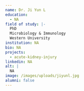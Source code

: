 ```yaml
---
name: Dr. Ji Yun L
education:
  - NA
field of study: |-
  PhD
  Microbiology & Immunology
  Western University
institution: NA
bio: NA
projects:
  - acute-kidney-injury
linkedin: NA
alt: |
  NA
image: /images/uploads/jiyunl.jpg
alumni: false
---
```

